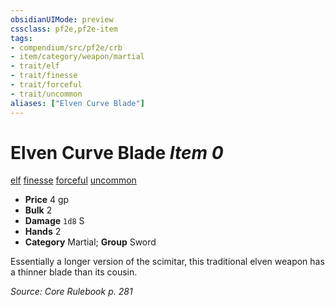 ```yaml
---
obsidianUIMode: preview
cssclass: pf2e,pf2e-item
tags:
- compendium/src/pf2e/crb
- item/category/weapon/martial
- trait/elf
- trait/finesse
- trait/forceful
- trait/uncommon
aliases: ["Elven Curve Blade"]
---
```

# Elven Curve Blade *Item 0*  
[elf](rules/traits/elf.md "Elf Ancestry & Heritage Trait")  [finesse](rules/traits/finesse.md "Finesse Weapon Trait")  [forceful](rules/traits/forceful.md "Forceful Weapon Trait")  [uncommon](rules/traits/uncommon.md "Uncommon Rarity Trait")  

- **Price** 4 gp
- **Bulk** 2
- **Damage** `1d8` S
- **Hands** 2
- **Category** Martial; **Group** Sword 

Essentially a longer version of the scimitar, this traditional elven weapon has a thinner blade than its cousin.

*Source: Core Rulebook p. 281*